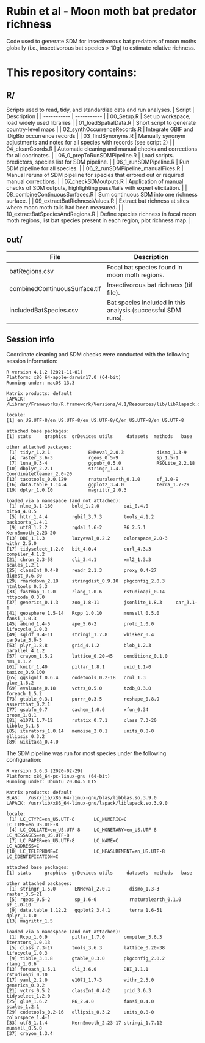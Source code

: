 # Rubin et al - Moon moth bat predator richness

Code used to generate SDM for insectivorous bat predators of moon moths globally (i.e., insectivorous bat species > 10g) to estimate relative richness.

# This repository contains:
## R/

Scripts used to read, tidy, and standardize data and run analyses.
| Script                                 | Description |
| -----------                            | ----------- |
| 00_Setup.R                             | Set up workspace, load widely used libraries |
| 01_loadSpatialData.R                   | Short script to generate country-level maps |
| 02_synthOccurrenceRecords.R            | Integrate GBIF and iDigBio occurrence records |
| 03_findSynonyms.R                      | Manually synonym adjustments and notes for all species with records (see script 2)  |
| 04_cleanCoords.R                       | Automatic cleaning and manual checks and corrections for all coorinates. |
| 06_0_prepToRunSDMPipeline.R            | Load scripts. predictors, species list for SDM pipeline. |
| 06_1_runSDMPipeline.R                  | Run SDM pipeline for all species. |
| 06_2_runSDMPipeline_manualFixes.R      | Manual reruns of SDM pipeline for species that errored out or required manual corrections. |
| 07_checkSDMoutputs.R                   | Application of manual checks of SDM outputs, highlighting pass/fails with expert elicitation. |
| 08_combineContinuousSurfaces.R         | Sum continuous SDM into one richness surface. |
| 09_extractBatRichnessValues.R          | Extract bat richness at sites where moon moth tails had been measured. |
| 10_extractBatSpeciesAndRegions.R       | Define species richness in focal moon moth regions, list bat species present in each region, plot richness map. |


## out/
| File                          | Description |
| -----------                   | ----------- |
| batRegions.csv                | Focal bat species found in moon moth regions. |
| combinedContinuousSurface.tif | Insectivorous bat richness (tif file). |
| includedBatSpecies.csv        | Bat species included in this analysis (successful SDM runs). |


## Session info
Coordinate cleaning and SDM checks were conducted with the following session information:
```
R version 4.1.2 (2021-11-01)
Platform: x86_64-apple-darwin17.0 (64-bit)
Running under: macOS 13.3

Matrix products: default
LAPACK: /Library/Frameworks/R.framework/Versions/4.1/Resources/lib/libRlapack.dylib

locale:
[1] en_US.UTF-8/en_US.UTF-8/en_US.UTF-8/C/en_US.UTF-8/en_US.UTF-8

attached base packages:
[1] stats     graphics  grDevices utils     datasets  methods   base     

other attached packages:
 [1] tidyr_1.2.1              ENMeval_2.0.3            dismo_1.3-9             
 [4] raster_3.6-3             rgeos_0.5-9              sp_1.5-1                
 [7] luna_0.3-4               ggpubr_0.5.0             RSQLite_2.2.18          
[10] dbplyr_2.2.1             stringr_1.4.1            CoordinateCleaner_2.0-20
[13] taxotools_0.0.129        rnaturalearth_0.1.0      sf_1.0-9                
[16] data.table_1.14.4        ggplot2_3.4.0            terra_1.7-29            
[19] dplyr_1.0.10             magrittr_2.0.3          

loaded via a namespace (and not attached):
 [1] nlme_3.1-160       bold_1.2.0         oai_0.4.0          bit64_4.0.5       
 [5] httr_1.4.4         rgbif_3.7.3        tools_4.1.2        backports_1.4.1   
 [9] utf8_1.2.2         rgdal_1.6-2        R6_2.5.1           KernSmooth_2.23-20
[13] DBI_1.1.3          lazyeval_0.2.2     colorspace_2.0-3   withr_2.5.0       
[17] tidyselect_1.2.0   bit_4.0.4          curl_4.3.3         compiler_4.1.2    
[21] chron_2.3-58       cli_3.4.1          xml2_1.3.3         scales_1.2.1      
[25] classInt_0.4-8     readr_2.1.3        proxy_0.4-27       digest_0.6.30     
[29] rmarkdown_2.18     stringdist_0.9.10  pkgconfig_2.0.3    htmltools_0.5.3   
[33] fastmap_1.1.0      rlang_1.0.6        rstudioapi_0.14    httpcode_0.3.0    
[37] generics_0.1.3     zoo_1.8-11         jsonlite_1.8.3     car_3.1-1         
[41] geosphere_1.5-14   Rcpp_1.0.10        munsell_0.5.0      fansi_1.0.3       
[45] abind_1.4-5        ape_5.6-2          proto_1.0.0        lifecycle_1.0.3   
[49] sqldf_0.4-11       stringi_1.7.8      whisker_0.4        carData_3.0-5     
[53] plyr_1.8.8         grid_4.1.2         blob_1.2.3         parallel_4.1.2    
[57] crayon_1.5.2       lattice_0.20-45    conditionz_0.1.0   hms_1.1.2         
[61] knitr_1.40         pillar_1.8.1       uuid_1.1-0         taxize_0.9.100    
[65] ggsignif_0.6.4     codetools_0.2-18   crul_1.3           glue_1.6.2        
[69] evaluate_0.18      vctrs_0.5.0        tzdb_0.3.0         foreach_1.5.2     
[73] gtable_0.3.1       purrr_0.3.5        reshape_0.8.9      assertthat_0.2.1  
[77] gsubfn_0.7         cachem_1.0.6       xfun_0.34          broom_1.0.1       
[81] e1071_1.7-12       rstatix_0.7.1      class_7.3-20       tibble_3.1.8      
[85] iterators_1.0.14   memoise_2.0.1      units_0.8-0        ellipsis_0.3.2    
[89] wikitaxa_0.4.0 
```

The SDM pipeline was run for most species under the following configuration:
```
R version 3.6.3 (2020-02-29)
Platform: x86_64-pc-linux-gnu (64-bit)
Running under: Ubuntu 20.04.5 LTS

Matrix products: default
BLAS:   /usr/lib/x86_64-linux-gnu/blas/libblas.so.3.9.0
LAPACK: /usr/lib/x86_64-linux-gnu/lapack/liblapack.so.3.9.0

locale:
 [1] LC_CTYPE=en_US.UTF-8       LC_NUMERIC=C               LC_TIME=en_US.UTF-8       
 [4] LC_COLLATE=en_US.UTF-8     LC_MONETARY=en_US.UTF-8    LC_MESSAGES=en_US.UTF-8   
 [7] LC_PAPER=en_US.UTF-8       LC_NAME=C                  LC_ADDRESS=C              
[10] LC_TELEPHONE=C             LC_MEASUREMENT=en_US.UTF-8 LC_IDENTIFICATION=C       

attached base packages:
[1] stats     graphics  grDevices utils     datasets  methods   base     

other attached packages:
 [1] stringr_1.5.0       ENMeval_2.0.1       dismo_1.3-3         raster_3.5-21      
 [5] rgeos_0.5-2         sp_1.6-0            rnaturalearth_0.1.0 sf_1.0-10          
 [9] data.table_1.12.2   ggplot2_3.4.1       terra_1.6-51        dplyr_1.1.0        
[13] magrittr_1.5       

loaded via a namespace (and not attached):
 [1] Rcpp_1.0.9         pillar_1.7.0       compiler_3.6.3     iterators_1.0.13  
 [5] class_7.3-17       tools_3.6.3        lattice_0.20-38    lifecycle_1.0.3   
 [9] tibble_3.1.8       gtable_0.3.0       pkgconfig_2.0.2    rlang_1.0.6       
[13] foreach_1.5.1      cli_3.6.0          DBI_1.1.1          rstudioapi_0.10   
[17] yaml_2.2.0         e1071_1.7-3        withr_2.5.0        generics_0.0.2    
[21] vctrs_0.5.2        classInt_0.4-2     grid_3.6.3         tidyselect_1.2.0  
[25] glue_1.6.2         R6_2.4.0           fansi_0.4.0        scales_1.2.1      
[29] codetools_0.2-16   ellipsis_0.3.2     units_0.8-0        colorspace_1.4-1  
[33] utf8_1.1.4         KernSmooth_2.23-17 stringi_1.7.12     munsell_0.5.0     
[37] crayon_1.3.4      
```
